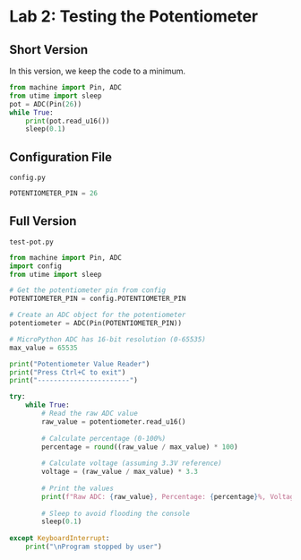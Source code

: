 # Lab 2: Testing the Potentiometer

## Short Version

In this version, we keep the code to a minimum.

```python
from machine import Pin, ADC
from utime import sleep
pot = ADC(Pin(26))
while True:
    print(pot.read_u16())
    sleep(0.1)
```

## Configuration File

`config.py`
```python
POTENTIOMETER_PIN = 26
```

## Full Version

`test-pot.py`
```python
from machine import Pin, ADC
import config
from utime import sleep

# Get the potentiometer pin from config
POTENTIOMETER_PIN = config.POTENTIOMETER_PIN

# Create an ADC object for the potentiometer
potentiometer = ADC(Pin(POTENTIOMETER_PIN))

# MicroPython ADC has 16-bit resolution (0-65535)
max_value = 65535

print("Potentiometer Value Reader")
print("Press Ctrl+C to exit")
print("-----------------------")

try:
    while True:
        # Read the raw ADC value
        raw_value = potentiometer.read_u16()
        
        # Calculate percentage (0-100%)
        percentage = round((raw_value / max_value) * 100)
        
        # Calculate voltage (assuming 3.3V reference)
        voltage = (raw_value / max_value) * 3.3
        
        # Print the values
        print(f"Raw ADC: {raw_value}, Percentage: {percentage}%, Voltage: {voltage:.2f}V")
        
        # Sleep to avoid flooding the console
        sleep(0.1)
        
except KeyboardInterrupt:
    print("\nProgram stopped by user")
```

